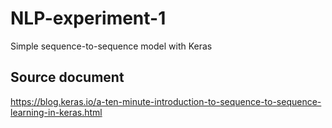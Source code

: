# NLP-experiment-1
Simple sequence-to-sequence model with Keras

## Source document
https://blog.keras.io/a-ten-minute-introduction-to-sequence-to-sequence-learning-in-keras.html


